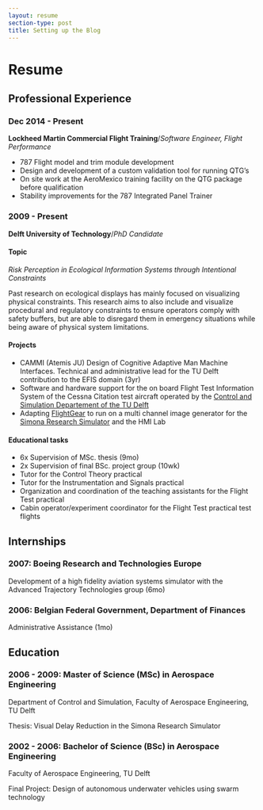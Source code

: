 ```yaml
---
layout: resume
section-type: post
title: Setting up the Blog
---
```

# Resume

## Professional Experience

### Dec 2014 - Present 

**Lockheed Martin Commercial Flight Training**/*Software Engineer, Flight Performance*

* 787 Flight model and trim module development
* Design and development of a custom validation tool for running QTG’s
* On site work at the AeroMexico training facility on the QTG package before qualification
* Stability improvements for the 787 Integrated Panel Trainer

### 2009 - Present

**Delft University of Technology**/*PhD Candidate*

#### Topic
*Risk Perception in Ecological Information Systems through Intentional Constraints*

Past research on ecological displays has mainly focused on visualizing physical constraints. This research aims to also include and visualize procedural and regulatory constraints to ensure operators comply with safety buffers, but are able to disregard them in emergency situations while being aware of physical system limitations. 

#### Projects

* CAMMI (Atemis JU) Design of Cognitive Adaptive Man Machine Interfaces. Technical and administrative lead for the TU Delft contribution to the EFIS domain (3yr)
* Software and hardware support for the on board Flight Test Information System of the Cessna Citation test aircraft operated by the [Control and Simulation Departement of the TU Delft](http://www.cs.lr.tudelft.nl)
* Adapting [FlightGear](http://www.flightgear.org) to run on a multi channel image generator for the [Simona Research Simulator](http://www.simona.tudelft.nl) and the HMI Lab

#### Educational tasks

* 6x Supervision of MSc. thesis (9mo)
* 2x Supervision of final BSc. project group (10wk)
* Tutor for the Control Theory practical
* Tutor for the Instrumentation and Signals practical
* Organization and coordination of the teaching assistants for the Flight Test practical
* Cabin operator/experiment coordinator for the Flight Test practical test flights

## Internships

### 2007: Boeing Research and Technologies Europe

Development of a high fidelity aviation systems simulator with the Advanced Trajectory Technologies group (6mo)

### 2006: Belgian Federal Government, Department of Finances

Administrative Assistance (1mo)

## Education

### 2006 - 2009: Master of Science (MSc) in Aerospace Engineering

Department of Control and Simulation, Faculty of Aerospace Engineering, TU Delft

Thesis: Visual Delay Reduction in the Simona Research Simulator

### 2002 - 2006: Bachelor of Science (BSc) in Aerospace Engineering

Faculty of Aerospace Engineering, TU Delft

Final Project: Design of autonomous underwater vehicles using swarm technology
